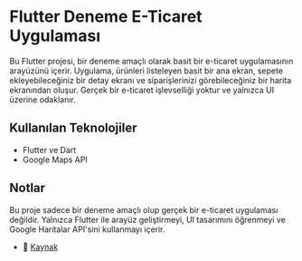 # Flutter Deneme E-Ticaret Uygulaması

Bu Flutter projesi, bir deneme amaçlı olarak basit bir e-ticaret uygulamasının arayüzünü içerir. Uygulama, ürünleri listeleyen basit bir ana ekran, sepete ekleyebileceğiniz bir detay ekranı ve siparişlerinizi görebileceğiniz bir harita ekranından oluşur. Gerçek bir e-ticaret işlevselliği yoktur ve yalnızca UI üzerine odaklanır.

## Kullanılan Teknolojiler

- Flutter ve Dart
- Google Maps API

## Notlar

Bu proje sadece bir deneme amaçlı olup gerçek bir e-ticaret uygulaması değildir. Yalnızca Flutter ile arayüz geliştirmeyi, UI tasarımını öğrenmeyi ve Google Haritalar API'sini kullanmayı içerir.


- 🔗  [Kaynak](https://github.com/abuanwar072/E-commerce-Complete-Flutter-UI)

